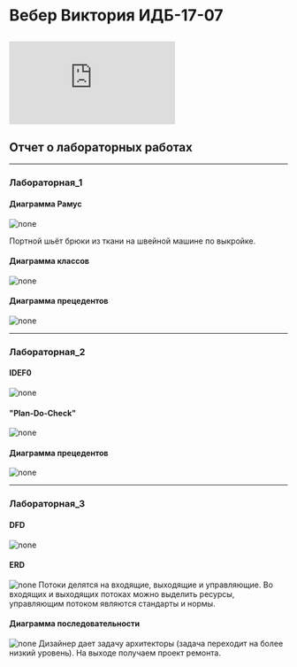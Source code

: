 # Вебер Виктория ИДБ-17-07
## ![Семинары](https://github.com/viveber/VeberVA/blob/main/Семинары.md)
## Отчет о лабораторных работах
***
### Лабораторная_1
#### Диаграмма Рамус
![none](https://github.com/viveber/VeberVA/blob/main/lab1/диаграмма%20рамус.png)

Портной шьёт брюки из ткани на швейной машине по выкройке.

#### Диаграмма классов
![none](https://github.com/viveber/VeberVA/blob/main/lab1/диаграмма%20классов.png)

#### Диаграмма прецедентов
![none](https://github.com/viveber/VeberVA/blob/main/lab1/диаграмма%20прецедентов.png)

***
### Лабораторная_2
#### IDEF0
![none](https://github.com/viveber/VeberVA/blob/main/lab2/рамус1.png)

#### "Plan-Do-Check"
![none](https://github.com/viveber/VeberVA/blob/main/lab2/рамус2.png)

#### Диаграмма прецедентов
![none](https://github.com/viveber/VeberVA/blob/main/lab2/даиграмма%20прецедентов.png)
***
### Лабораторная_3
#### DFD
![none](https://github.com/viveber/VeberVA/blob/main/lab3/рамус1.png)

#### ERD
![none](https://github.com/viveber/VeberVA/blob/main/lab3/erd.png)
Потоки делятся на входящие, выходящие и управляющие. Во входящих и выходящих потоках можно выделить ресурсы, управляющим потоком являются стандарты и нормы.

#### Диаграмма последовательности
![none](https://github.com/viveber/VeberVA/blob/main/lab3/даиграмма.png)
Дизайнер дает задачу архитекторы (задача переходит на более низкий уровень). На выходе получаем проект ремонта.
